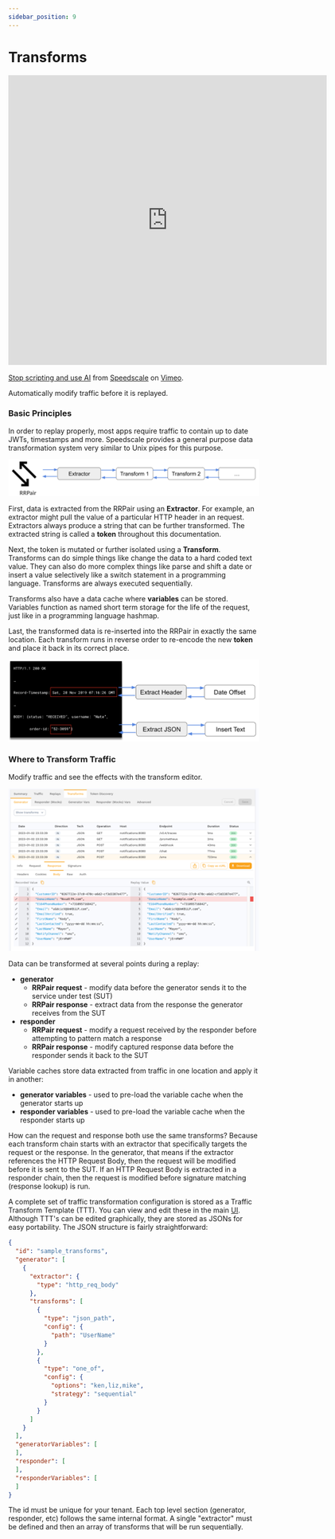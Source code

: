 ```yaml
---
sidebar_position: 9
---
```


# Transforms

<iframe src="https://player.vimeo.com/video/918429952?h=44c28051e7" width="640" height="582" frameborder="0" allow="autoplay; fullscreen; picture-in-picture" allowfullscreen></iframe>
<p><a href="https://vimeo.com/918429952">Stop scripting and use AI</a> from <a href="https://vimeo.com/speedscale">Speedscale</a> on <a href="https://vimeo.com">Vimeo</a>.</p>

Automatically modify traffic before it is replayed.

### Basic Principles

In order to replay properly, most apps require traffic to contain up to date JWTs, timestamps and more. Speedscale provides a general purpose data transformation system very similar to Unix pipes for this purpose.

![Data is extracted, transformed and re-inserted into the RRPair](./transform_1.png)

First, data is extracted from the RRPair using an **Extractor**. For example, an extractor might pull the value of a particular HTTP header in an request. Extractors always produce a string that can be further transformed. The extracted string is called a **token** throughout this documentation.

Next, the token is mutated or further isolated using a **Transform**. Transforms can do simple things like change the data to a hard coded text value. They can also do more complex things like parse and shift a date or insert a value selectively like a switch statement in a programming language. Transforms are always executed sequentially.

Transforms also have a data cache where **variables** can be stored. Variables function as named short term storage for the life of the request, just like in a programming language hashmap.

Last, the transformed data is re-inserted into the RRPair in exactly the same location. Each transform runs in reverse order to re-encode the new **token** and place it back in its correct place.

![Concrete example of two transforms](./transform_2.png)

### Where to Transform Traffic

Modify traffic and see the effects with the transform editor.

![transform_editor](./transform_editor.png)

Data can be transformed at several points during a replay:

- **generator**
  - **RRPair request** - modify data before the generator sends it to the service under test (SUT)
  - **RRPair response** - extract data from the response the generator receives from the SUT
- **responder**
  - **RRPair request** - modify a request received by the responder before attempting to pattern match a response
  - **RRPair response** - modify captured response data before the responder sends it back to the SUT

Variable caches store data extracted from traffic in one location and apply it in another:

- **generator variables** - used to pre-load the variable cache when the generator starts up
- **responder variables** - used to pre-load the variable cache when the responder starts up

How can the request and response both use the same transforms? Because each transform chain starts with an extractor that specifically targets the request or the response. In the generator, that means if the extractor references the HTTP Request Body, then the request will be modified before it is sent to the SUT. If an HTTP Request Body is extracted in a responder chain, then the request is modified before signature matching (response lookup) is run.

A complete set of traffic transformation configuration is stored as a Traffic Transform Template (TTT). You can view and edit these in the main [UI](https://app.speedscale.com/trafficTransforms). Although TTT's can be edited graphically, they are stored as JSONs for easy portability.  The JSON structure is fairly straightforward:

```json
{
  "id": "sample_transforms",
  "generator": [
    {
      "extractor": {
        "type": "http_req_body"
      },
      "transforms": [
        {
          "type": "json_path",
          "config": {
            "path": "UserName"
          }
        },
        {
          "type": "one_of",
          "config": {
            "options": "ken,liz,mike",
            "strategy": "sequential"
          }
        }
      ]
    }
  ],
  "generatorVariables": [
  ],
  "responder": [
  ],
  "responderVariables": [
  ]
}
```

The id must be unique for your tenant. Each top level section (generator, responder, etc) follows the same internal format.  A single "extractor" must be defined and then an array of transforms that will be run sequentially.
